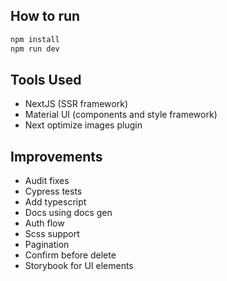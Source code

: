 ## How to run
```bash
npm install
npm run dev
```

## Tools Used
- NextJS (SSR framework)
- Material UI (components and style framework)
- Next optimize images plugin

## Improvements
- Audit fixes
- Cypress tests
- Add typescript
- Docs using docs gen
- Auth flow
- Scss support
- Pagination
- Confirm before delete
- Storybook for UI elements
